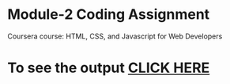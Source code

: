 
# Module-2 Coding Assignment

Coursera course: HTML, CSS, and Javascript for Web Developers

# To see the output [CLICK HERE]( https://kamalny06.github.io/-Responsive-Design-Coursera/)
